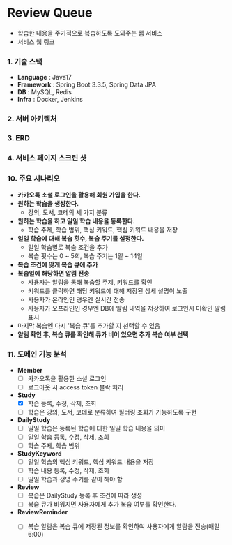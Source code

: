 # Review Queue
- 학습한 내용을 주기적으로 복습하도록 도와주는 웹 서비스
- 서비스 웹 링크

### 1. 기술 스택
- **Language** : Java17
- **Framework** : Spring Boot 3.3.5, Spring Data JPA
- **DB** : MySQL, Redis
- **Infra** : Docker, Jenkins

### 2. 서버 아키텍처

### 3. ERD

### 4. 서비스 페이지 스크린 샷

### 10. 주요 시나리오
- **카카오톡 소셜 로그인을 활용해 회원 가입을 한다.**
- **원하는 학습을 생성한다.**
  - 강의, 도서, 코테의 세 가지 분류
- **원하는 학습을 하고 일일 학습 내용을 등록한다.**
  - 학습 주제, 학습 범위, 핵심 키워드, 핵심 키워드 내용을 저장
- **일일 학습에 대해 복습 횟수, 복습 주기를 설정한다.**
  - 일일 학습별로 복습 조건을 추가
  - 복습 횟수는 0 ~ 5회, 복습 주기는 1일 ~ 14일
- **복습 조건에 맞게 복습 큐에 추가**
- **복습일에 해당하면 알림 전송**
  - 사용자는 알림을 통해 복습할 주제, 키워드를 확인
  - 키워드를 클릭하면 해당 키워드에 대해 저장된 상세 설명이 노출
  - 사용자가 온라인인 경우엔 실시간 전송
  - 사용자가 오프라인인 경우엔 DB에 알림 내역을 저장하여 로그인시 미확인 알림 표시
- 마지막 복습엔 다시 '복습 큐'를 추가할 지 선택할 수 있음
- **알림 확인 후, 복습 큐를 확인해 큐가 비어 있으면 추가 복습 여부 선택**

### 11. 도메인 기능 분석
- **Member**
  - [ ] 카카오톡을 활용한 소셜 로그인
  - [ ] 로그아웃 시 access token 블락 처리
- **Study**
  - [x] 학습 등록, 수정, 삭제, 조회
  - [ ] 학습은 강의, 도서, 코테로 분류하여 필터링 조회가 가능하도록 구현
- **DailyStudy**
  - [ ] 일일 학습은 등록된 학습에 대한 일일 학습 내용을 의미
  - [ ] 일일 학습 등록, 수정, 삭제, 조회
  - [ ] 학습 주제, 학습 범위
- **StudyKeyword**
  - [ ] 일일 학습의 핵심 키워드, 핵심 키워드 내용을 저장
  - [ ] 학습 내용 등록, 수정, 삭제, 조회
  - [ ] 일일 학습과 생명 주기를 같이 해야 함
- **Review**
  - [ ] 복습은 DailyStudy 등록 후 조건에 따라 생성
  - [ ] 복습 큐가 비워지면 사용자에게 추가 복습 여부를 확인한다.
- **ReviewReminder**
  - [ ] 복습 알람은 복습 큐에 저장된 정보를 확인하여 사용자에게 알람을 전송(매일 6:00)

